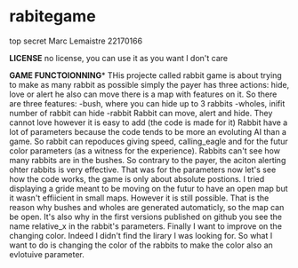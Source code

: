 # rabitegame
top secret
Marc Lemaistre 22170166

****LICENSE****
no license, you can use it as you want I don't care

****GAME FUNCTOIONNING*****
THis projecte called rabbit game is about trying to make as many rabbit as possible
simply the payer has three actions: hide, love or alert he also can move
there is a map with features on it.
So there are three features:
-bush, where you can hide up to 3 rabbits
-wholes, inifit number of rabbit can hide
-rabbit
Rabbit can move, alert and hide. They cannot love however it is easy to add (the code is made for it)
Rabbit have a lot of parameters because the code tends to be more an evoluting AI than a game. 
So rabbit can repoduces giving speed, calling_eagle and for the futur color parameters (as a witness for the experience).
Rabbits can't see how many rabbits are in the bushes. So contrary to the payer, the aciton alerting ohter rabbits is very effective.
That was for the parameters now let's see how the code works,
the game is only about absolute postions. I tried displaying a gride meant to be moving on the futur to have an open map but it wasn't effiicient in small maps.
However it is still possible. That is the reason why bushes and wholes are generated automaticly, so the map can be open. It's also why in the first versions published on github
you see the name relative_x in the rabbit's parameters.
Finally I want to improve on the changing color. Indeed I didn't find the lirary I was looking for. So what I want to do is changing the color of the rabbits to make the color
also an evlotuive parameter.


